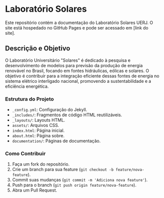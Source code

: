 # Laboratório Solares

Este repositório contém a documentação do Laboratório Solares UERJ. O site está hospedado no GitHub Pages e pode ser acessado em [link do site].

## Descrição e Objetivo

O Laboratório Universitário "Solares" é dedicado à pesquisa e desenvolvimento de modelos para previsão da produção de energia renovável no Brasil, focando em fontes hidráulicas, eólicas e solares. 
O objetivo é contribuir para a integração eficiente dessas fontes de energia no sistema elétrico interligado nacional, promovendo a sustentabilidade e a eficiência energética.

### Estrutura do Projeto

- `_config.yml`: Configuração do Jekyll.
- `_includes/`: Fragmentos de código HTML reutilizáveis.
- `_layouts/`: Layouts HTML.
- `assets/`: Arquivos CSS.
- `index.html`: Página inicial.
- `about.html`: Página sobre.
- `documentation/`: Páginas de documentação.

### Como Contribuir

1. Faça um fork do repositório.
2. Crie um branch para sua feature (`git checkout -b feature/nova-feature`).
3. Commit suas mudanças (`git commit -m 'Adiciona nova feature'`).
4. Push para o branch (`git push origin feature/nova-feature`).
5. Abra um Pull Request.
